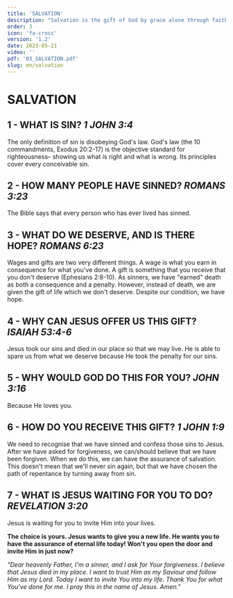 ```yaml
---
title: 'SALVATION'
description: "Salvation is the gift of God by grace alone through faith alone."
order: 3
icon: 'fa-cross'
version: '1.2'
date: 2023-05-21
video: ''
pdf: '03_SALVATION.pdf'
slug: en/salvation
---
```


# SALVATION

## 1 - WHAT IS SIN? *1 JOHN 3:4*

The only definition of sin is disobeying God's law. God's law (the 10 commandments, Exodus 20:2-17) is the objective standard for righteousness– showing us what is right and what is wrong. Its
principles cover every conceivable sin.

## 2 - HOW MANY PEOPLE HAVE SINNED? *ROMANS 3:23*

The Bible says that every person who has ever lived has sinned.

## 3 - WHAT DO WE DESERVE, AND IS THERE HOPE? *ROMANS 6:23*

Wages and gifts are two very different things. A wage is what you earn in consequence for what you've done. A gift is something that you receive that you don't deserve (Ephesians 2:8-10). As sinners, we have "earned" death as both a consequence and a penalty. However, instead of death, we are given the gift of life which we don't deserve. Despite our condition, we have hope.

## 4 - WHY CAN JESUS OFFER US THIS GIFT? *ISAIAH 53:4-6*

Jesus took our sins and died in our place so that we may live. He is able to spare us from what we deserve because He took the penalty for our sins.

## 5 - WHY WOULD GOD DO THIS FOR YOU? *JOHN 3:16*

Because He loves you.

## 6 - HOW DO YOU RECEIVE THIS GIFT? *1 JOHN 1:9*

We need to recognise that we have sinned and confess those sins to Jesus. After we have asked for forgiveness, we can/should believe that we have been forgiven. When we do this, we can have the assurance of salvation. This doesn't mean that we'll never sin again, but that we have chosen the path of repentance by turning away from sin.

## 7 - WHAT IS JESUS WAITING FOR YOU TO DO? *REVELATION 3:20*
Jesus is waiting for you to invite Him into your lives.

**The choice is yours. Jesus wants to give you a new life. He wants you to have the assurance of eternal life today! Won't you open the door and invite Him in just now?**

*"Dear heavenly Father, I'm a sinner, and I ask for Your forgiveness. I believe that Jesus died in my place. I want to trust Him as my Saviour and follow Him as my Lord. Today I want to invite You into my life. Thank You for what You've done for me. I pray this in the name of Jesus. Amen."*
